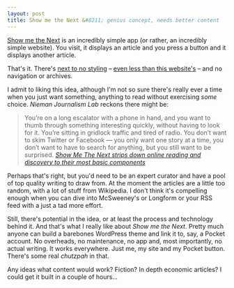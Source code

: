 ```yaml
---
layout: post
title: Show me the Next &#8211; genius concept, needs better content
---
```


[Show me the Next](http://showmethenext.com/) is an incredibly simple app (or rather, an incredibly simple website). You visit, it displays an article and you press a button and it displays another article.

That's it. There's [next to no styling](http://showmethenext.com/wp-content/themes/smtn/style.css) &#8211; [even less than this website's](/why-my-site-is-so-simple/) &#8211; and no navigation or archives.

I admit to liking this idea, although I'm not so sure there's really ever a time when you just want something, anything to read without exercising _some_ choice. <cite>Nieman Journalism Lab</cite> reckons there might be:

> You’re on a long escalator with a phone in hand, and you want to thumb through something interesting quickly, without having to look for it. You’re sitting in gridlock traffic and tired of radio. You don’t want to skim Twitter or Facebook — you only want one story at a time, you don’t want to have to search for anything, but you still want to be surprised. <cite>[Show Me The Next strips down online reading and discovery to their most basic components](http://www.niemanlab.org/2015/09/show-me-the-next-strips-down-online-reading-and-discovery-to-their-most-basic-components/)</cite>

Perhaps that's right, but you'd need to be an expert curator and have a pool of top quality writing to draw from. At the moment the articles are a little too random, with a lot of stuff from Wikipedia. I don't think it's compelling enough when you can dive into McSweeney's or Longform or your RSS feed with a just a tad more effort.

Still, there's potential in the idea, or at least the process and technology behind it. And that's what I really like about <cite>Show me the Next</cite>. Pretty much anyone can build a barebones WordPress theme and link it to, say, a Pocket account. No overheads, no maintenance, no app and, most importantly, no actual writing. It works everywhere. Just me, my site and my Pocket button. There's some real _chutzpah_ in that.

Any ideas what content would work? Fiction? In depth economic articles? I could get it built in a couple of hours&hellip;
